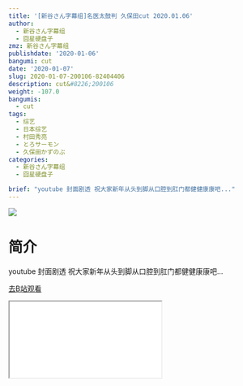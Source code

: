 ```yaml
---
title: '[新谷さん字幕组]名医太鼓判 久保田cut 2020.01.06'
author:
  - 新谷さん字幕组
  - 囧星硬盘子
zmz: 新谷さん字幕组
publishdate: '2020-01-06'
bangumi: cut
date: '2020-01-07'
slug: 2020-01-07-200106-82404406
description: cut&#8226;200106
weight: -107.0
bangumis:
  - cut
tags:
  - 综艺
  - 日本综艺
  - 村田秀亮
  - とろサーモン
  - 久保田かずのぶ
categories:
  - 新谷さん字幕组
  - 囧星硬盘子

brief: "youtube 封面剧透 祝大家新年从头到脚从口腔到肛门都健健康康吧..."
---
```

![](https://raw.githubusercontent.com/tcgriffith/owaraisite/master/static/tmpimg/7e96c3cca4a361db4652af7d3c70f0b8f8b432d8.jpg.480.jpg)
# 简介  
youtube
封面剧透 祝大家新年从头到脚从口腔到肛门都健健康康吧...  

[去B站观看](https://www.bilibili.com/video/av82404406/)
<div class ="resp-container"><iframe class="testiframe" src="//player.bilibili.com/player.html?aid=82404406"", scrolling="no", allowfullscreen="true" > </iframe></div> 
